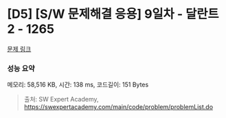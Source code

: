 # [D5] [S/W 문제해결 응용] 9일차 - 달란트2 - 1265 

[문제 링크](https://swexpertacademy.com/main/code/problem/problemDetail.do?contestProbId=AV18R8FKIvoCFAZN) 

### 성능 요약

메모리: 58,516 KB, 시간: 138 ms, 코드길이: 151 Bytes



> 출처: SW Expert Academy, https://swexpertacademy.com/main/code/problem/problemList.do